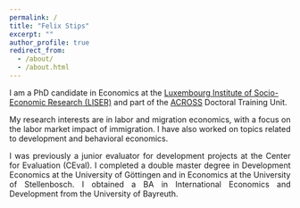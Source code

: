 ```yaml
---
permalink: /
title: "Felix Stips"
excerpt: ""
author_profile: true
redirect_from: 
  - /about/
  - /about.html
---
```

I am a PhD candidate in Economics at the [Luxembourg Institute of Socio-Economic Research (LISER)](https://www.liser.lu/) and part of the [ACROSS](https://sites.google.com/view/fredericdocquier/xingb-blog/across) Doctoral Training Unit.

<p align="justify">
My research interests are in labor and migration economics, with a focus on the labor market impact of immigration. I have also worked on topics related to development and behavioral economics.
</p>

<p align="justify">
I was previously a junior evaluator for development projects at the Center for Evaluation (CEval). I completed a double master degree in Development Economics at the University of Göttingen and in Economics at the University of Stellenbosch. I obtained a BA in International Economics and Development from the University of Bayreuth. 
</p>
